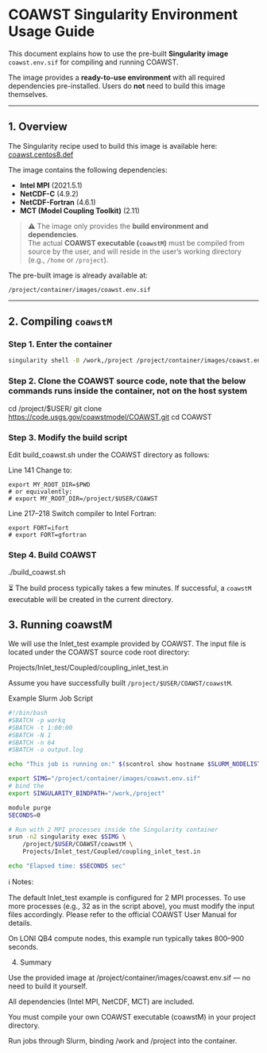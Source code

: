 # COAWST Singularity Environment Usage Guide

This document explains how to use the pre-built **Singularity image** `coawst.env.sif` for compiling and running COAWST.  

The image provides a **ready-to-use environment** with all required dependencies pre-installed. Users do **not** need to build this image themselves.

---

## 1. Overview

The Singularity recipe used to build this image is available here:  
[coawst.centos8.def](https://github.com/lsuhpchelp/singularity/blob/coawst/recipes/coawst/coawst.centos8.def)

The image contains the following dependencies:

- **Intel MPI** (2021.5.1)  
- **NetCDF-C** (4.9.2)  
- **NetCDF-Fortran** (4.6.1)  
- **MCT (Model Coupling Toolkit)** (2.11)  

> ⚠️ The image only provides the **build environment and dependencies**.  
> The actual **COAWST executable (`coawstM`)** must be compiled from source by the user, and will reside in the user’s working directory (e.g., `/home` or `/project`).

The pre-built image is already available at:
```
/project/container/images/coawst.env.sif
```
---

## 2. Compiling `coawstM`

### Step 1. Enter the container

```bash
singularity shell -B /work,/project /project/container/images/coawst.env.sif
```

### Step 2. Clone the COAWST source code, note that the below commands runs inside the container, not on the host system
cd /project/$USER/
git clone https://code.usgs.gov/coawstmodel/COAWST.git
cd COAWST

### Step 3. Modify the build script 

Edit build_coawst.sh under the COAWST directory as follows:

Line 141
Change to:

```
export MY_ROOT_DIR=$PWD
# or equivalently:
# export MY_ROOT_DIR=/project/$USER/COAWST
```

Line 217–218
Switch compiler to Intel Fortran:
```
export FORT=ifort
# export FORT=gfortran
```

### Step 4. Build COAWST
./build_coawst.sh


⏳ The build process typically takes a few minutes.
If successful, a `coawstM` executable will be created in the current directory.

## 3. Running coawstM

We will use the Inlet_test example provided by COAWST.
The input file is located under the COAWST source code root directory:

Projects/Inlet_test/Coupled/coupling_inlet_test.in

Assume you have successfully built `/project/$USER/COAWST/coawstM`.

Example Slurm Job Script

```bash
#!/bin/bash
#SBATCH -p workq
#SBATCH -t 1:00:00
#SBATCH -N 1
#SBATCH -n 64
#SBATCH -o output.log

echo "This job is running on:" $(scontrol show hostname $SLURM_NODELIST)

export SIMG="/project/container/images/coawst.env.sif"
# bind the 
export SINGULARITY_BINDPATH="/work,/project"

module purge
SECONDS=0

# Run with 2 MPI processes inside the Singularity container
srun -n2 singularity exec $SIMG \
    /project/$USER/COAWST/coawstM \
    Projects/Inlet_test/Coupled/coupling_inlet_test.in

echo "Elapsed time: $SECONDS sec"
```

ℹ️ Notes:

The default Inlet_test example is configured for 2 MPI processes.
To use more processes (e.g., 32 as in the script above), you must modify the input files accordingly.
Please refer to the official COAWST User Manual for details.

On LONI QB4 compute nodes, this example run typically takes 800–900 seconds.

4. Summary

Use the provided image at /project/container/images/coawst.env.sif — no need to build it yourself.

All dependencies (Intel MPI, NetCDF, MCT) are included.

You must compile your own COAWST executable (coawstM) in your project directory.

Run jobs through Slurm, binding /work and /project into the container.

